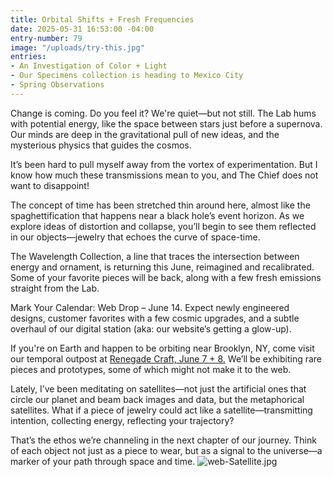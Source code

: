 ```yaml
---
title: Orbital Shifts + Fresh Frequencies
date: 2025-05-31 16:53:00 -04:00
entry-number: 79
image: "/uploads/try-this.jpg"
entries:
- An Investigation of Color + Light
- Our Specimens collection is heading to Mexico City
- Spring Observations
---
```


Change is coming. Do you feel it? We're quiet—but not still. The Lab hums with potential energy, like the space between stars just before a supernova. Our minds are deep in the gravitational pull of new ideas, and the mysterious physics that guides the cosmos.

It’s been hard to pull myself away from the vortex of experimentation. But I know how much these transmissions mean to you, and The Chief does not want to disappoint!

The concept of time has been stretched thin around here, almost like the spaghettification that happens near a black hole’s event horizon. As we explore ideas of distortion and collapse, you’ll begin to see them reflected in our objects—jewelry that echoes the curve of space-time.

The Wavelength Collection, a line that traces the intersection between energy and ornament, is returning this June, reimagined and recalibrated. Some of your favorite pieces will be back, along with a few fresh emissions straight from the Lab.

Mark Your Calendar: Web Drop – June 14. Expect newly engineered designs, customer favorites with a few cosmic upgrades, and a subtle overhaul of our digital station (aka: our website’s getting a glow-up).

If you're on Earth and happen to be orbiting near Brooklyn, NY, come visit our temporal outpost at [Renegade Craft, June 7 + 8.](https://ancienttruthinvestigators.com/sightings/) We’ll be exhibiting rare pieces and prototypes, some of which might not make it to the web.

Lately, I’ve been meditating on satellites—not just the artificial ones that circle our planet and beam back images and data, but the metaphorical satellites. What if a piece of jewelry could act like a satellite—transmitting intention, collecting energy, reflecting your trajectory?

That’s the ethos we’re channeling in the next chapter of our journey. Think of each object not just as a piece to wear, but as a signal to the universe—a marker of your path through space and time.
![web-Satellite.jpg](/uploads/web-Satellite.jpg)
